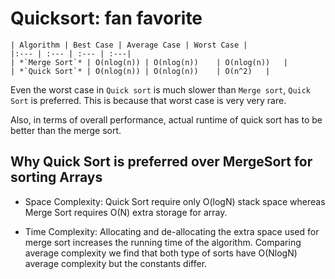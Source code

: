 # Quicksort: fan favorite

>  
    | Algorithm | Best Case | Average Case | Worst Case |
    |:--- | :--- | :--- | :---|
    | *`Merge Sort`* | O(nlog(n)) | O(nlog(n))    | O(nlog(n))   |
    | *`Quick Sort`* | O(nlog(n)) | O(nlog(n))    | O(n^2)   |

Even the worst case in `Quick sort` is much slower than `Merge sort`, `Quick Sort` is preferred. This is because that worst case is very very rare. 

Also, in terms of overall performance, actual runtime of quick sort has to be better than the merge sort.

## Why Quick Sort is preferred over MergeSort for sorting Arrays

- Space Complexity: Quick Sort require only O(logN) stack space whereas Merge Sort requires O(N) extra storage for array.

- Time Complexity: Allocating and de-allocating the extra space used for merge sort increases the running time of the algorithm. Comparing average complexity we find that both type of sorts have O(NlogN) average complexity but the constants differ.